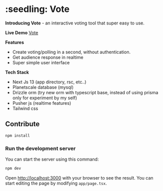 <div align="left">
  <h1>:seedling: Vote</h1>
</div>

**Introducing Vote** - an interactive voting tool that super easy to use.

**Live Demo**
[Vote](https://vote.thp.my.id)

**Features**
- Create voting/polling in a second, without authentication.
- Get audience response in realtime
- Super simple user interface

**Tech Stack**
- Next Js 13 (app directory, rsc, etc..)
- Planetscale database (mysql)
- Drizzle orm (try new orm with typescript base, instead of using prisma only for experiment by my self)
- Pusher js (realtime features)
- Tailwind css


## Contribute

```bash
npm install
```

### Run the development server

You can start the server using this command:

```bash
npm dev
```

Open [http://localhost:3000](http://localhost:3000) with your browser to see the result. You can start editing the page by modifying `app/page.tsx`.